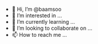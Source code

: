 - 👋 Hi, I’m @baamsoo
- 👀 I’m interested in ...
- 🌱 I’m currently learning ...
- 💞️ I’m looking to collaborate on ...
- 📫 How to reach me ...

<!---
baamsoo/baamsoo is a ✨ special ✨ repository because its `README.md` (this file) appears on your GitHub profile.
You can click the Preview link to take a look at your changes.
--->
